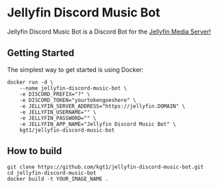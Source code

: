 # Jellyfin Discord Music Bot

Jellyfin Discord Music Bot is a Discord Bot for the [Jellyfin Media Server!](http://github.com/jellyfin/jellyfin)

## Getting Started

The simplest way to get started is using Docker:

```
docker run -d \
    --name jellyfin-discord-music-bot \
    -e DISCORD_PREFIX="?" \
    -e DISCORD_TOKEN="yourtokengoeshere" \
    -e JELLYFIN_SERVER_ADDRESS="https://jellyfin.DOMAIN" \
    -e JELLYFIN_USERNAME="" \
    -e JELLYFIN_PASSWORD="" \
    -e JELLYFIN_APP_NAME="Jellyfin Discord Music Bot" \
    kgt1/jellyfin-discord-music-bot
```
## How to build
```
git clone https://github.com/kgt1/jellyfin-discord-music-bot.git
cd jellyfin-discord-music-bot
docker build -t YOUR_IMAGE_NAME .
```
